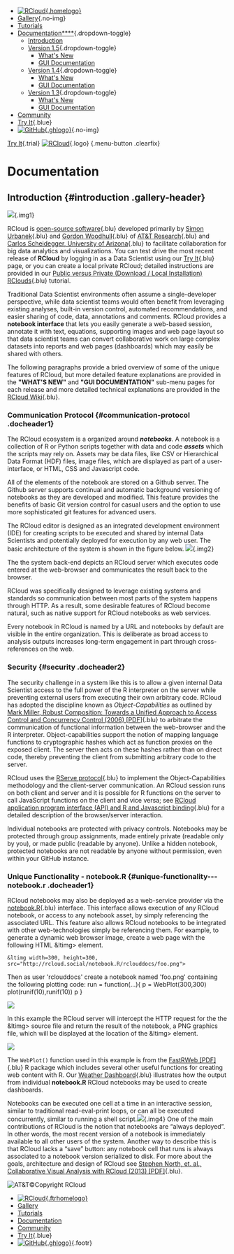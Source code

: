 <div id="wrapper">

-   [![RCloud](../images/logo_rcloud.png){.homelogo}](../ "RCloud")
-   [Gallery](../gallery/ "Gallery"){.no-img}
-   [Tutorials](../tutorials/ "Tutorials")
-   [Documentation****](#){.dropdown-toggle}
    -   [Introduction](../documentation/)
    -   [Version 1.5](#){.dropdown-toggle}
        -   [What's New](../documentation/doc/1.5/whatsnew/doc.html)
        -   [GUI
            Documentation](../documentation/doc/1.5/guidoc/doc.html)
    -   [Version 1.4](#){.dropdown-toggle}
        -   [What's New](../documentation/doc/1.4/whatsnew/doc.html)
        -   [GUI
            Documentation](../documentation/doc/1.4/guidoc/doc.html)
    -   [Version 1.3](#){.dropdown-toggle}
        -   [What's New](../documentation/doc/1.3/whatsnew/doc.html)
        -   [GUI
            Documentation](../documentation/doc/1.3/guidoc/doc.html)
-   [Community](../community/ "Community")
-   [Try It](../tryit/ "Try It"){.blue}
-   [![GitHub](../images/Octocat.png){.ghlogo}](https://github.com/att/rcloud){.no-img}

<div id="header-wrap">

[Try It](../tryit/ "Try RCloud"){.trial}
[![RCloud](../images/logo_rcloud.png)](/ "RCloud"){.logo} [<span
class="icon-bar"></span> <span class="icon-bar"></span> <span
class="icon-bar"></span>](){.menu-button .clearfix}

</div>

<div id="inner-wrapper">

<div class="container">

<div class="row">

<div class="col-lg-12">

Documentation
=============

</div>

</div>

<div class="row">

<div class="col-lg-12">

Introduction {#introduction .gallery-header}
------------

</div>

<div class="col-lg-12">

![](../images/logo_att_globe.png){.img1}

RCloud is [open-source software](http://github.com/att/rcloud){.blu}
developed primarily by [Simon Urbanek](http://urbanek.info/){.blu} and
[Gordon Woodhull](http://gordon.woodhull.com/){.blu} of [AT&T
Research](http://www.research.att.com){.blu} and [Carlos Scheidegger,
University of Arizona](http://cscheid.net){.blu} to facilitate
collaboration for big data analytics and visualizations. You can test
drive the most recent release of **RCloud** by logging in as a Data
Scientist using our [Try It](../tryit/){.blu} page, or you can create a
local private RCloud; detailed instructions are provided in our [Public
versus Private (Download / Local Installation)
RClouds](../tutorials/#PvsP){.blu} tutorial.

Traditional Data Scientist environments often assume a single-developer
perspective, while data scientist teams would often benefit from
leveraging existing analyses, built-in version control, automated
recommendations, and easier sharing of code, data, annotations and
comments. RCloud provides a **notebook interface** that lets you easily
generate a web-based session, annotate it with text, equations,
supporting images and web page layout so that data scientist teams can
convert collaborative work on large complex datasets into reports and
web pages (dashboards) which may easily be shared with others.

The following paragraphs provide a bried overview of some of the unique
features of RCloud, but more detailed feature explanations are provided
in the **"WHAT'S NEW"** and **"GUI DOCUMENTATION"** sub-menu pages for
each release and more detailed technical explanations are provided in
the [RCloud Wiki](https://github.com/att/rcloud/wiki){.blu}.

</div>

</div>

<div class="row">

<div id="docdiv1">

<div class="col-lg-12">

### Communication Protocol {#communication-protocol .docheader1}

</div>

<div class="col-lg-12">

The RCloud ecosystem is a organized around ***notebooks***. A notebook
is a collection of R or Python scripts together with data and code
***assets*** which the scripts may rely on. Assets may be data files,
like CSV or Hierarchical Data Format (HDF) files, image files, which are
displayed as part of a user-interface, or HTML, CSS and Javascript code.

All of the elements of the notebook are stored on a Github server. The
Github server supports continual and automatic background versioning of
notebooks as they are developed and modified. This feature provides the
benefits of basic Git version control for casual users and the option to
use more sophisticated git features for advanced users.

The RCloud editor is designed as an integrated development environment
(IDE) for creating scripts to be executed and shared by internal Data
Scientists and potentially deployed for execution by any web user. The
basic architecture of the system is shown in the figure below.
![](../images/about2.png){.img2}

The the system back-end depicts an RCloud server which executes code
entered at the web-browser and communicates the result back to the
browser.

RCloud was specifically designed to leverage existing systems and
standards so communication between most parts of the system happens
through HTTP. As a result, some desirable features of RCloud become
natural, such as native support for RCloud notebooks as web services.

Every notebook in RCloud is named by a URL and notebooks by default are
visible in the entire organization. This is deliberate as broad access
to analysis outputs increases long-term engagement in part through
cross-references on the web.

</div>

</div>

<div class="docdiv2">

<div class="col-lg-12">

### Security {#security .docheader2}

</div>

<div class="col-lg-12">

<div class="clrfx">

The security challenge in a system like this is to allow a given
internal Data Scientist access to the full power of the R interpreter on
the server while preventing external users from executing their own
arbitrary code. RCloud has adopted the discipline known as
*Object-Capabilities* as outlined by [Mark Miller, Robust Composition:
Towards a Unified Approach to Access Control and Concurrency Control
(2006)
\[PDF\]](http://www.erights.org/talks/thesis/markm-thesis.pdf){.blu} to
arbitrate the communication of functional information between the
web-browser and the R interpreter. Object-capabilities support the
notion of mapping language functions to cryptographic hashes which act
as function proxies on the exposed client. The server then acts on these
hashes rather than on direct code, thereby preventing the client from
submitting arbitrary code to the server.

RCloud uses the [RServe
protocol](https://github.com/cscheid/rserve-js){.blu} to implement the
Object-Capabilities methodology and the client-server communication. An
RCloud session runs on both client and server and it is possible for R
functions on the server to call JavaScript functions on the client and
vice versa; see [RCloud application program interface (API) and R and
Javascript
binding](%20https://github.com/att/rcloud/wiki/R-JavaScript-binding){.blu}
for a detailed description of the browser/server interaction.

Individual notebooks are protected with privacy controls. Notebooks may
be protected through group assignments, made entirely private (readable
only by you), or made public (readable by anyone). Unlike a hidden
notebook, protected notebooks are not readable by anyone without
permission, even within your GitHub instance.

</div>

</div>

</div>

<div class="col-lg-12">

[]()
### Unique Functionality - notebook.R {#unique-functionality---notebook.r .docheader1}

</div>

<div class="col-lg-12">

<div class="clrfx">

RCloud notebooks may also be deployed as a web-service provider via the
[notebook.R](http://att.github.io/rcloud/doc/1.5/guidoc/doc.html#notebookrurls){.blu}
interface. This interface allows execution of any RCloud notebook, or
access to any notebook asset, by simply referencing the associated URL.
This feature also allows RCloud notebooks to be integrated with other
web-technologies simply be referencing them. For example, to generate a
dynamic web browser image, create a web page with the following HTML
&ltimg&gt; element.

    &ltimg width=300, height=300, src="http://rcloud.social/notebook.R/rclouddocs/foo.png">

Then as user 'rclouddocs' create a notebook named 'foo.png' containing
the following plotting code:
    run = function(...){
    p = WebPlot(300,300)
    plot(runif(10),runif(10))
    p 
    }

![](../images/RCloud_foo.png)

In this example the RCloud server will intercept the HTTP request for
the the &ltimg&gt; source file and return the result of the notebook, a
PNG graphics file, which will be displayed at the location of the
&ltimg&gt; element.

![](../images/RCloud_fooRendered.png)

The `WebPlot()` function used in this example is from the [FastRWeb
\[PDF\]](https://cran.r-project.org/web/packages/FastRWeb/FastRWeb.pdf){.blu}
R package which includes several other useful functions for creating web
content with R. Our [Weather
Dashboard](http://rcloud.social/notebook.R/rclouddocs/Dashboarding/RCloud%20notebook.R/Weather/main){.blu}
illustrates how the output from individual **notebook.R** RCloud
notebooks may be used to create dashboards.

Notebooks can be executed one cell at a time in an interactive session,
similar to traditional read-eval-print loops, or can all be executed
concurrently, similar to running a shell
script.![](../images/about3.png){.img4} One of the main contributions of
RCloud is the notion that notebooks are “always deployed”. In other
words, the most recent version of a notebook is immediately available to
all other users of the system. Another way to describe this is that
RCloud lacks a “save” button: any notebook cell that runs is always
associated to a notebook version serialized to disk. For more about the
goals, architecture and design of RCloud see [Stephen North, et. al.,
Collaborative Visual Analysis with RCloud (2013)
\[PDF\]](http://www.research.att.com/export/sites/att_labs/techdocs/TD_101623.pdf){.blu}.

</div>

</div>

</div>

</div>

<div id="footer-wrap">

![AT&T](../images/logo_att_globe.png)©Copyright
RCloud
-   [![RCloud](../images/logo_rcloud.png){.ftrhomelogo}](../ "RCloud")
-   [Gallery](../gallery/ "Gallery")
-   [Tutorials](../tutorials/ "Tutorials")
-   [Documentation](#wrapper "Documentation")
-   [Community](../community/ "Community")
-   [Try It](../tryit/ "Try It"){.blue}
-   [![GitHub](../images/Octocat.png){.ghlogo}](https://github.com/att/rcloud){.footr}

</div>

</div>

</div>
